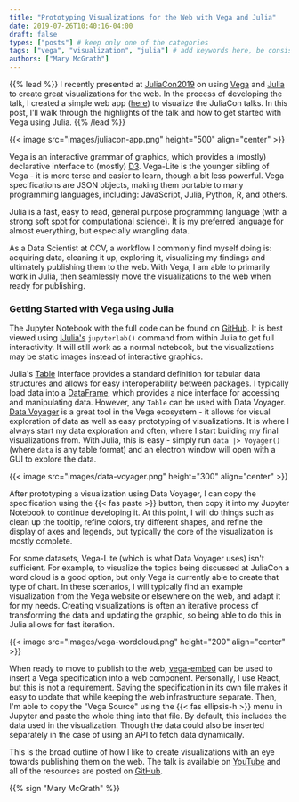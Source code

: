```yaml
---
title: "Prototyping Visualizations for the Web with Vega and Julia"
date: 2019-07-26T10:40:16-04:00
draft: false
types: ["posts"] # keep only one of the categories
tags: ["vega", "visualization", "julia"] # add keywords here, be consistent with other posts.
authors: ["Mary McGrath"]
---
```


{{% lead %}}
I recently presented at [JuliaCon2019](https://juliacon.org/2019/) on using [Vega](https://vega.github.io) and [Julia](https://julialang.org) to create great visualizations for the web. In the process of developing the talk, I created a simple web app ([here](https://ccv.brown.edu/juliacon)) to visualize the JuliaCon talks. In this post, I'll walk through the highlights of the talk and how to get started with Vega using Julia.
{{% /lead %}}

{{< image src="images/juliacon-app.png" height="500" align="center" >}}

Vega is an interactive grammar of graphics, which provides a (mostly) declarative interface to (mostly) [D3](https://d3js.org/). Vega-Lite is the younger sibling of Vega - it is more terse and easier to learn, though a bit less powerful. Vega specifications are JSON objects, making them portable to many programming languages, including: JavaScript, Julia, Python, R, and others.

Julia is a fast, easy to read, general purpose programming language (with a strong soft spot for computational science). It is my preferred language for almost everything, but especially wrangling data.

As a Data Scientist at CCV, a workflow I commonly find myself doing is: acquiring data, cleaning it up, exploring it, visualizing my findings and ultimately publishing them to the web. With Vega, I am able to primarily work in Julia, then seamlessly move the visualizations to the web when ready for publishing.

### Getting Started with Vega using Julia

The Jupyter Notebook with the full code can be found on [GitHub](https://github.com/brown-ccv/juliacon19-app/tree/master/julia). It is best viewed using [IJulia's](https://github.com/JuliaLang/IJulia.jl) `jupyterlab()` command from within Julia to get full interactivity. It will still work as a normal notebook, but the visualizations may be static images instead of interactive graphics.

Julia's [Table](https://github.com/JuliaData/Tables.jl) interface provides a standard definition for tabular data structures and allows for easy interoperability between packages. I typically load data into a [DataFrame](https://github.com/JuliaData/DataFrames.jl), which provides a nice interface for accessing and manipulating data. However, any `Table` can be used with Data Voyager. [Data Voyager](https://github.com/queryverse/DataVoyager.jl) is a great tool in the Vega ecosystem - it allows for visual exploration of data as well as easy prototyping of visualizations. It is where I always start my data exploration and often, where I start building my final visualizations from. With Julia, this is easy - simply run `data |> Voyager()` (where `data` is any table format) and an electron window will open with a GUI to explore the data.

{{< image src="images/data-voyager.png" height="300" align="center" >}}

After prototyping a visualization using Data Voyager, I can copy the specification using the {{< fas paste >}} button, then copy it into my Jupyter Notebook to continue developing it. At this point, I will do things such as clean up the tooltip, refine colors, try different shapes, and refine the display of axes and legends, but typically the core of the visualization is mostly complete.

For some datasets, Vega-Lite (which is what Data Voyager uses) isn't sufficient. For example, to visualize the topics being discussed at JuliaCon a word cloud is a good option, but only Vega is currently able to create that type of chart. In these scenarios, I will typically find an example visualization from the Vega website or elsewhere on the web, and adapt it for my needs. Creating visualizations is often an iterative process of transforming the data and updating the graphic, so being able to do this in Julia allows for fast iteration.

{{< image src="images/vega-wordcloud.png" height="200" align="center" >}}

When ready to move to publish to the web, [vega-embed](https://github.com/vega/vega-embed) can be used to insert a Vega specification into a web component. Personally, I use React, but this is not a requirement. Saving the specification in its own file makes it easy to update that while keeping the web infrastructure separate. Then, I'm able to copy the "Vega Source" using the {{< fas ellipsis-h >}} menu in Jupyter and paste the whole thing into that file. By default, this includes the data used in the visualization. Though the data could also be inserted separately in the case of using an API to fetch data dynamically.

This is the broad outline of how I like to create visualizations with an eye towards publishing them on the web. The talk is available on [YouTube](https://www.youtube.com/watch?v=IJqnx9ShRlM) and all of the resources are posted on [GitHub](https://github.com/brown-ccv/juliacon19-app).

{{% sign "Mary McGrath" %}}

